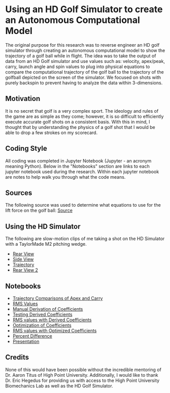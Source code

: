# Using an HD Golf Simulator to create an Autonomous Computational Model

The original purpose for this research was to reverse engineer an HD golf simulator through creating an autonomous computational model to show the trajectory of a golf ball while in flight. The idea was to take the output of data from an HD Golf simulator and use values such as: velocity, apex/peak, carry, launch angle and spin values to plug into physical equations to compare the computational trajectory of the golf ball to the trajectory of the golfball depicted on the screen of the simulator. We focused on shots with purely backspin to prevent having to analyze the data within 3-dimensions.

## Motivation

It is no secret that golf is a very complex sport. The ideology and rules of the game are as simple as they come; however, it is so difficult to efficiently execute accurate golf shots on a consistent basis. With this in mind, I thought that by understanding the physics of a golf shot that I would be able to drop a few strokes on my scorecard. 

## Coding Style 

All coding was completed in Jupyter Notebook (Jupyter - an acronym meaning Python). Below in the "Notebooks" section are links to each jupyter notebook used during the research. Within each jupyter notebook are notes to help walk you through what the code means. 

## Sources 
The following source was used to determine what equations to use for the lift force on the golf ball: [Source](https://github.com/JBerg0714/Golf_Simulation_Machine/blob/master/Source%20that%20was%20referenced.pdf)

## Using the HD Simulator 
The following are slow-motion clips of me taking a shot on the HD Simulator with a TaylorMade M2 pitching wedge.
- [Rear View](https://github.com/JBerg0714/Golf_Simulation_Machine/blob/master/Experimental%20Procedure%20Videos/1.mp4)
- [Side View](https://github.com/JBerg0714/Golf_Simulation_Machine/blob/master/Experimental%20Procedure%20Videos/2.mp4)
- [Trajectory](https://github.com/JBerg0714/Golf_Simulation_Machine/blob/master/Experimental%20Procedure%20Videos/3.mp4)
- [Rear View 2](https://github.com/JBerg0714/Golf_Simulation_Machine/blob/master/Experimental%20Procedure%20Videos/4.mp4)

## Notebooks
- [Trajectory Comparisons of Apex and Carry](https://github.com/JBerg0714/Golf_Simulation_Machine/blob/master/Jupyter%20Notebooks%20/golf-ball-rk4-v3.ipynb)
- [RMS Values](https://github.com/JBerg0714/Golf_Simulation_Machine/blob/master/Jupyter%20Notebooks%20/golf-ball-rk4-v4.ipynb)
- [Manual Derivation of Coefficients](https://github.com/JBerg0714/Golf_Simulation_Machine/blob/master/Jupyter%20Notebooks%20/golf-ball-rk4-v5.ipynb)
- [Testing Derived Coefficients](https://github.com/JBerg0714/Golf_Simulation_Machine/blob/master/Jupyter%20Notebooks%20/golf-ball-rk4-v6-(TESTDATA).ipynb)
- [RMS values with Derived Coefficients](https://github.com/JBerg0714/Golf_Simulation_Machine/blob/master/Jupyter%20Notebooks%20/golf-ball-rk4-v7-(TESTDATA).ipynb)
- [Optimization of Coefficients](https://github.com/JBerg0714/Golf_Simulation_Machine/blob/master/Jupyter%20Notebooks%20/golf-ball-rk4-v8-(TESTDATA).ipynb)
- [RMS values with Optimized Coefficients](https://github.com/JBerg0714/Golf_Simulation_Machine/blob/master/Jupyter%20Notebooks%20/golf-ball-rk4-v9.ipynb)
- [Percent Difference](https://github.com/JBerg0714/Golf_Simulation_Machine/blob/master/Jupyter%20Notebooks%20/golf-ball-rk4-v10.ipynb)
- [Presentation](https://github.com/JBerg0714/Golf_Simulation_Machine/blob/master/Presentation.ipynb)

## Credits
None of this would have been possible without the incredible mentoring of Dr. Aaron Titus of High Point University. Additionally, I would like to thank Dr. Eric Hegedus for providing us with access to the High Point University Biomechanics Lab as well as the HD Golf Simulator. 
